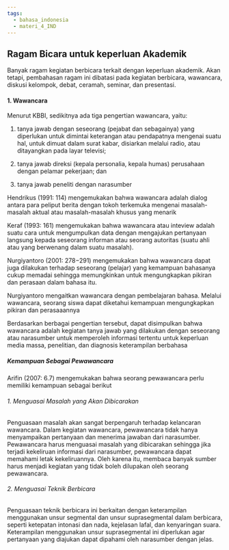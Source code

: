 ```yaml
---
tags:
  - bahasa_indonesia
  - materi_4_IND
---
```


## Ragam Bicara untuk keperluan Akademik

Banyak ragam kegiatan berbicara terkait dengan keperluan akademik. Akan tetapi, pembahasan ragam ini dibatasi pada kegiatan berbicara, wawancara, diskusi kelompok, debat, ceramah, seminar, dan presentasi.

#### 1. Wawancara

Menurut KBBI, sedikitnya ada tiga pengertian wawancara, yaitu:

1. tanya jawab dengan seseorang (pejabat dan sebagainya) yang diperlukan untuk dimintai keterangan atau pendapatnya mengenai suatu hal, untuk dimuat dalam surat kabar, disiarkan melalui radio, atau ditayangkan pada layar televisi;
   
2. tanya jawab direksi (kepala personalia, kepala humas) perusahaan dengan pelamar pekerjaan; dan
   
3. tanya jawab peneliti dengan narasumber

Hendrikus (1991: 114) mengemukakan bahwa wawancara adalah dialog antara para peliput berita dengan tokoh terkemuka mengenai masalah-masalah aktual atau masalah-masalah khusus yang menarik

Keraf (1993: 161) mengemukakan bahwa wawancara atau inteview adalah suatu cara untuk mengumpulkan data dengan mengajukan pertanyaan langsung kepada seseorang informan atau seorang autoritas (suatu ahli atau yang berwenang dalam suatu masalah).

Nurgiyantoro (2001: 278−291) mengemukakan bahwa wawancara dapat juga dilakukan terhadap seseorang (pelajar) yang kemampuan bahasanya cukup memadai sehingga memungkinkan untuk mengungkapkan pikiran dan perasaan dalam bahasa itu. 

Nurgiyantoro mengaitkan wawancara dengan pembelajaran bahasa. Melalui wawancara, seorang siswa dapat diketahui kemampuan mengungkapkan pikiran dan perasaaannya

Berdasarkan berbagai pengertian tersebut, dapat disimpulkan bahwa wawancara adalah kegiatan tanya jawab yang dilakukan dengan seseorang atau narasumber untuk memperoleh informasi tertentu untuk keperluan media massa, penelitian, dan diagnosis keterampilan berbahasa

##### Kemampuan Sebagai Pewawancara

Arifin (2007: 6.7) mengemukakan bahwa seorang pewawancara perlu memiliki kemampuan sebagai berikut

###### 1. Menguasai Masalah yang Akan Dibicarakan

Penguasaan masalah akan sangat berpengaruh terhadap kelancaran wawancara. Dalam kegiatan wawancara, pewawancara tidak hanya menyampaikan pertanyaan dan menerima jawaban dari narasumber. Pewawancara harus menguasai masalah yang dibicarakan sehingga jika terjadi kekeliruan informasi dari narasumber, pewawancara dapat memahami letak kekeliruannya. Oleh karena itu, membaca banyak sumber harus menjadi kegiatan yang tidak boleh dilupakan oleh seorang pewawancara.

###### 2. Menguasai Teknik Berbicara 

Penguasaan teknik berbicara ini berkaitan dengan keterampilan menggunakan unsur segmental dan unsur suprasegmental dalam berbicara, seperti ketepatan intonasi dan nada, kejelasan lafal, dan kenyaringan suara. Keterampilan menggunakan unsur suprasegmental ini diperlukan agar pertanyaan yang diajukan dapat dipahami oleh narasumber dengan jelas.
